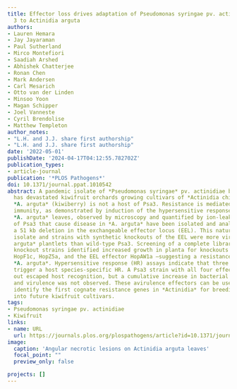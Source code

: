 ```yaml
---
title: Effector loss drives adaptation of Pseudomonas syringae pv. actinidiae biovar
  3 to Actinidia arguta
authors:
- Lauren Hemara
- Jay Jayaraman
- Paul Sutherland
- Mirco Montefiori
- Saadiah Arshed
- Abhishek Chatterjee
- Ronan Chen
- Mark Andersen
- Carl Mesarich
- Otto van der Linden
- Minsoo Yoon
- Magan Schipper
- Joel Vanneste
- Cyril Brendolise
- Matthew Templeton
author_notes:
- "L.H. and J.J. share first authorship"
- "L.H. and J.J. share first authorship"
date: '2022-05-01'
publishDate: '2024-04-17T04:12:55.782702Z'
publication_types:
- article-journal
publication: '*PLOS Pathogens*'
doi: 10.1371/journal.ppat.1010542
abstract: A pandemic isolate of *Pseudomonas syringae* pv. actinidiae biovar 3 (Psa3)
  has devastated kiwifruit orchards growing cultivars of *Actinidia chinensis*. In contrast,
  *A. arguta* (kiwiberry) is not a host of Psa3. Resistance is mediated via effector-triggered
  immunity, as demonstrated by induction of the hypersensitive response in infected
  *A. arguta* leaves, observed by microscopy and quantified by ion-leakage assays. Isolates
  of Psa3 that cause disease in *A. arguta* have been isolated and analyzed, revealing
  a 51 kb deletion in the exchangeable effector locus (EEL). This natural EEL-mutant
  isolate and strains with synthetic knockouts of the EEL were more virulent in *A.
  arguta* plantlets than wild-type Psa3. Screening of a complete library of Psa3 effector
  knockout strains identified increased growth in planta for knockouts of four effectors–AvrRpm1a,
  HopF1c, HopZ5a, and the EEL effector HopAW1a –suggesting a resistance response in
  *A. arguta*. Hypersensitive response (HR) assays indicate that three of these effectors
  trigger a host species-specific HR. A Psa3 strain with all four effectors knocked
  out escaped host recognition, but a cumulative increase in bacterial pathogenicity
  and virulence was not observed. These avirulence effectors can be used in turn to
  identify the first cognate resistance genes in *Actinidia* for breeding durable resistance
  into future kiwifruit cultivars.
tags:
- Pseudomonas syringae pv. actinidiae
- Kiwifruit
links:
- name: URL
  url: https://journals.plos.org/plospathogens/article?id=10.1371/journal.ppat.1010542
image:
  caption: 'Angular necrotic lesions on Actinidia arguta leaves'
  focal_point: ""
  preview_only: false

projects: []
---
```

